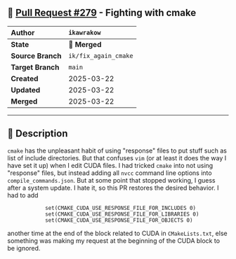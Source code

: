 ## 🔀 [Pull Request #279](https://github.com/ikawrakow/ik_llama.cpp/pull/279) - Fighting with cmake

| **Author** | `ikawrakow` |
| :--- | :--- |
| **State** | 🔀 **Merged** |
| **Source Branch** | `ik/fix_again_cmake` |
| **Target Branch** | `main` |
| **Created** | 2025-03-22 |
| **Updated** | 2025-03-22 |
| **Merged** | 2025-03-22 |

---

## 📄 Description

`cmake` has the unpleasant habit of using "response" files to put stuff such as list of include directories. But that confuses `vim` (or at least it does the way I have set it up) when I edit CUDA files. I had tricked `cmake` into not using "response" files, but instead adding all `nvcc` command line options into `compile_commands.json`. But at some point that stopped working, I guess after a system update. I hate it, so this PR restores the desired behavior. I had to add 
```
            set(CMAKE_CUDA_USE_RESPONSE_FILE_FOR_INCLUDES 0)
            set(CMAKE_CUDA_USE_RESPONSE_FILE_FOR_LIBRARIES 0)
            set(CMAKE_CUDA_USE_RESPONSE_FILE_FOR_OBJECTS 0)
```
another time at the end of the block related to CUDA in `CMakeLists.txt`, else something was making my request at the beginning of the CUDA block to be ignored.